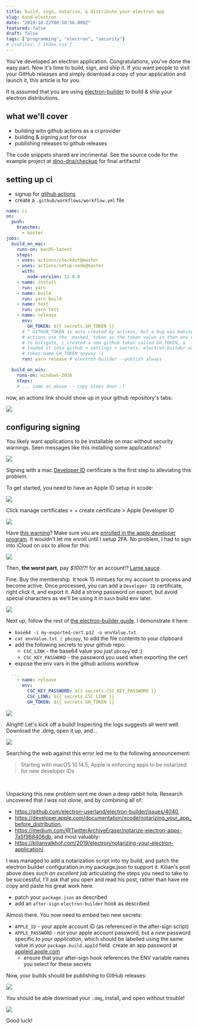 ```yaml
---
title: build, sign, notarize, & distribute your electron app
slug: bsnd-electron
date: "2019-10-22T00:50:56.000Z"
featured: false
draft: false
tags: ["programming", "electron", "security"]
# cssFiles: ['index.css']
---
```


You've developed an electron application.  Congratulations, you've done the easy part.  Now it's time to build, sign, and ship it.  If you want people to visit your GitHub releases and simply download a copy of your application and launch it, this article is for you.

It is assumed that you are using [electron-builder](https://github.com/electron-userland/electron-builder) to build & ship your electron distributions.

## what we'll cover

- building witn github actions as a ci provider
- building & signing _just_ for osx
- publishing releases to github releases

The code snippets shared are incrimental.  See the source code for the example project at [dino-dna/checkup](https://github.com/dino-dna/checkup) for final artifacts!

## setting up ci

- signup for [github actions](https://github.com/features/actions)
- create a `.github/workflows/workflow.yml` file

```yml
name: ci
on:
  push:
    branches:
      - master
jobs:
  build_on_mac:
    runs-on: macOS-latest
    steps:
    - uses: actions/checkout@master
    - uses: actions/setup-node@master
      with:
        node-version: 12.8.0
    - name: install
      run: yarn
    - name: build
      run: yarn build
    - name: test
      run: yarn test
    - name: release
      env:
        GH_TOKEN: ${{ secrets.GH_TOKEN }}
      # ^ GITHUB_TOKEN is auto created by actions, but a bug was making github
      # actions use the _masked_ token as the token value in then env var.
      # to mitigate, i created a new github token called GH_TOKEN, &
      # loaded it into github > settings > secrets. electron-builder wants a
      # token name GH_TOKEN anyway :)
      run: yarn release # electron-builder --publish always

  build_on_win:
    runs-on: windows-2016
    steps:
    # ... same as above -- copy steps down :)
```

now, an actions link should show up in your github repository's tabs:

![](./actions.png)

## configuring signing

You likely want applications to be installable on mac without security warnings.  Seen messages like this installing some applications?

![](./codegate_burn.png)

Signing with a mac [Developer ID](https://developer.apple.com/developer-id/) certificate is the first step to alleviating this problem.

To get started, you need to have an Apple ID setup in xcode:

![](./xcode_certs_1.png)

Click manage certificates > + create certificate > Apple Developer ID

![](./developer_id_warning.png)

Have [this warning](https://stackoverflow.com/questions/55732294/your-account-does-not-have-permission-to-create-developer-id-application-certifi)?  Make sure you are [enrolled in the apple developer program](https://developer.apple.com/programs/).  It wouldn't let me enroll until I setup 2FA.  No problem, I had to sign into iCloud on osx to allow for this:

![](./2fa.png)

Then, **the worst part**, pay _$100!?!_ for an account!?  [Lame sauce](https://news.ycombinator.com/item?id=18260970).

Fine.  Buy the membership.  It took 15 mintues for my account to process and become active.  Once processed, you can add a `Developer ID` certificate, right click it, and export it.  Add a _strong_ password on export, but avoid special characters as we'll be using it in `bash` build env later.

![](./xcode_export_prep.png)

Next up, follow the rest of [the electron-builder guide](https://www.electron.build/code-signing#travis-appveyor-and-other-ci-servers).  I demonstrate it here:

- `base64 -i my-exported-cert.p12 -o envValue.txt`
- `cat envValue.txt | pbcopy`, to add the file contents to your clipboard
- add the following secrets to your github repo:
  - `CSC_LINK` - the base64 value you just `pbcopy`'ed :)
  - `CSC_KEY_PASSWORD` - the password you used when exporting the cert
- expose the env vars in the github actions workflow

```yml
  ...
    - name: release
      env:
        CSC_KEY_PASSWORD: ${{ secrets.CSC_KEY_PASSWORD }}
        CSC_LINK: ${{ secrets.CSC_LINK }}
        GH_TOKEN: ${{ secrets.GH_TOKEN }}
```

![](./secrets_ready.png)

Alright!  Let's kick off a build!  Inspecting the logs suggests all went well.  Download the .dmg, open it up, and...

![](./malicious_boo.png)

Searching the web against this error led me to the following announcement:

> Starting with macOS 10.14.5, Apple is enforcing apps to be notarized for new developer IDs

<br />

Unpacking this new problem sent me down a deep rabbit hole.  Research uncovered that _I was not alone_, and by combining all of:

- https://github.com/electron-userland/electron-builder/issues/4040,
- https://developer.apple.com/documentation/xcode/notarizing_your_app_before_distribution,
- https://medium.com/@TwitterArchiveEraser/notarize-electron-apps-7a5f988406db, and most valuably:
- https://kilianvalkhof.com/2019/electron/notarizing-your-electron-application/

I was managed to add a notarization script into my build, and patch the electron builder configuration in my package.json to support it. Kilian's post above does _such an excellent job_ articulating the steps you need to take to be successful, I'll ask that you open and read his post, rather than have me copy and paste his great work here.

- patch your `package.json` as described
- add an `after-sign` `electron-builder` hook as described

Almost there.  You now need to embed two new secrets:

- `APPLE_ID` - your apple account ID (as referenced in the after-sign script)
- `APPLE_PASSWORD` - *not* your apple account password, but a _new_ password specific _to your application_, which should be labelled using the same value in your `package.build.appId` field. create an app password at [appleid.apple.com](https://appleid.apple.com)
  - ensure that your after-sign hook references the ENV variable names you select for these secrets

Now, your builds should be publishing to GitHub releases:

![](./releases.png)

You should be able download your `.dmg`, install, and open without trouble!

![](./alive.png)

Good luck!
